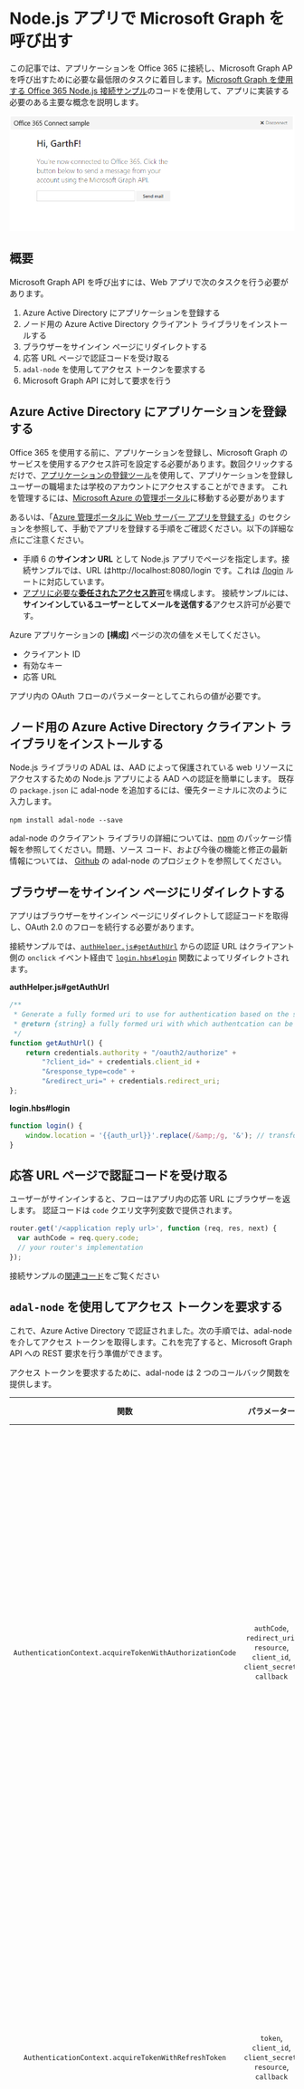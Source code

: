 # Node.js アプリで Microsoft Graph を呼び出す

この記事では、アプリケーションを Office 365 に接続し、Microsoft Graph AP を呼び出すために必要な最低限のタスクに着目します。[Microsoft Graph を使用する Office 365 Node.js 接続サンプル](https://github.com/microsoftgraph/nodejs-connect-rest-sample)のコードを使用して、アプリに実装する必要のある主要な概念を説明します。

![Office 365 Node.js Connect サンプルのスクリーンショット](./images/web-screenshot.png)

## 概要

Microsoft Graph API を呼び出すには、Web アプリで次のタスクを行う必要があります。

1. Azure Active Directory にアプリケーションを登録する 
2. ノード用の Azure Active Directory クライアント ライブラリをインストールする
3. ブラウザーをサインイン ページにリダイレクトする
4. 応答 URL ページで認証コードを受け取る
5. `adal-node` を使用してアクセス トークンを要求する
6. Microsoft Graph API に対して要求を行う

<!--<a name="register"/>-->
## Azure Active Directory にアプリケーションを登録する

Office 365 を使用する前に、アプリケーションを登録し、Microsoft Graph のサービスを使用するアクセス許可を設定する必要があります。数回クリックするだけで、[アプリケーションの登録ツール](https://dev.office.com/app-registration)を使用して、アプリケーションを登録しユーザーの職場または学校のアカウントにアクセスすることができます。
これを管理するには、[Microsoft Azure の管理ポータル](https://manage.windowsazure.com)に移動する必要があります

あるいは、「[Azure 管理ポータルに Web サーバー アプリを登録する](https://msdn.microsoft.com/en-us/office/office365/HowTo/add-common-consent-manually#bk_RegisterServerApp)」のセクションを参照して、手動でアプリを登録する手順をご確認ください。以下の詳細な点にご注意ください。

* 手順 6 の**サインオン URL** として Node.js アプリでページを指定します。接続サンプルでは、URL はhttp://localhost:8080/login です。これは [/login](https://github.com/microsoftgraph/nodejs-connect-rest-sample/blob/master/routes/index.js#L33) ルートに対応しています。
* [アプリに必要な**委任されたアクセス許可**](https://github.com/microsoftgraph/nodejs-connect-rest-sample/wiki/Grant-permissions-to-the-Connect-application-in-Azure)を構成します。 接続サンプルには、**サインインしているユーザーとしてメールを送信する**アクセス許可が必要です。

Azure アプリケーションの **[構成]** ページの次の値をメモしてください。

* クライアント ID
* 有効なキー
* 応答 URL

アプリ内の OAuth フローのパラメーターとしてこれらの値が必要です。

<!--<a name="adal">-->
## ノード用の Azure Active Directory クライアント ライブラリをインストールする

Node.js ライブラリの ADAL は、AAD によって保護されている web リソースにアクセスするための Node.js アプリによる AAD への認証を簡単にします。
既存の `package.json` に adal-node を追加するには、優先ターミナルに次のように入力します。

`npm install adal-node --save`

adal-node のクライアント ライブラリの詳細については、[npm](https://www.npmjs.com/package/adal-node) のパッケージ情報を参照してください。問題、ソース コード、および今後の機能と修正の最新情報については、
[Github](https://github.com/AzureAD/azure-activedirectory-library-for-nodejs) の adal-node のプロジェクトを参照してください。

<!--<a name="redirect"/>-->
## ブラウザーをサインイン ページにリダイレクトする

アプリはブラウザーをサインイン ページにリダイレクトして認証コードを取得し、OAuth 2.0 のフローを続行する必要があります。

接続サンプルでは、[`authHelper.js#getAuthUrl`](https://github.com/microsoftgraph/nodejs-connect-rest-sample/blob/master/authHelper.js#L17) からの認証 URL はクライアント側の `onclick` イベント経由で [`login.hbs#login`](https://github.com/microsoftgraph/nodejs-connect-rest-sample/blob/master/views/login.hbs#L2) 関数によってリダイレクトされます。

**authHelper.js#getAuthUrl**
```javascript
/**
 * Generate a fully formed uri to use for authentication based on the supplied resource argument
 * @return {string} a fully formed uri with which authentcation can be completed
 */
function getAuthUrl() {
    return credentials.authority + "/oauth2/authorize" +
        "?client_id=" + credentials.client_id +
        "&response_type=code" +
        "&redirect_uri=" + credentials.redirect_uri;
};
```

**login.hbs#login**
```javascript
function login() {
    window.location = '{{auth_url}}'.replace(/&amp;/g, '&'); // transform HTML special char from .hbs template rendering
}
```

<!--<a name="authcode"/>-->
## 応答 URL ページで認証コードを受け取る

ユーザーがサインインすると、フローはアプリ内の応答 URL にブラウザーを返します。 認証コードは `code` クエリ文字列変数で提供されます。

```javascript
router.get('/<application reply url>', function (req, res, next) {
  var authCode = req.query.code;
  // your router's implementation
});
```

接続サンプルの[関連コード](https://github.com/microsoftgraph/nodejs-connect-rest-sample/blob/master/routes/index.js#L34)をご覧ください

<!--<a name="accesstoken"/>-->
## `adal-node` を使用してアクセス トークンを要求する

これで、Azure Active Directory で認証されました。次の手順では、adal-node を介してアクセス トークンを取得します。これを完了すると、Microsoft Graph API への REST 要求を行う準備ができます。

アクセス トークンを要求するために、adal-node は 2 つのコールバック関数を提供します。

|                          関数                         |                                      パラメーター                                      | 説明                                                                                             |
|:---------------------------------------------------------:|:--------------------------------------------------------------------------------:|---------------------------------------------------------------------------------------------------------|
| `AuthenticationContext.acquireTokenWithAuthorizationCode` | `authCode`, `redirect_uri`, `resource`, `client_id`, `client_secret`, `callback` | ログイン時に返される認証コードに基づいて、指定したリソースのアクセス トークンを提供する |
| `AuthenticationContext.acquireTokenWithRefreshToken`      | `token`, `client_id`, `client_secret`, `resource`, `callback`                    | 更新トークンに基づいて、指定したリソースのアクセス トークンを提供する                             |

接続サンプルでは、`client_id` と `client_secret` を追加できるように、要求は [`authHelper.js`](https://github.com/microsoftgraph/nodejs-connect-rest-sample/blob/master/authHelper.js) を経由してルーティングされます。

```javascript
// The application registration (must match Azure AD config)
var credentials = {
    authority: "https://login.microsoftonline.com/common",
    client_id: "<your client id here>",
    client_secret: "<your client secret>",
    redirect_uri: "http://localhost:8080/login"
};

/**
 * Gets a token for a given resource.
 * @param {string} code An authorization code returned from a client.
 * @param {string} res A URI that identifies the resource for which the token is valid.
 * @param {AcquireTokenCallback} callback The callback function.
 */
function getTokenFromCode(res, code, callback) {
    var authContext = new AuthenticationContext(credentials.authority);
    authContext.acquireTokenWithAuthorizationCode(code, credentials.redirect_uri, res, credentials.client_id, credentials.client_secret, function (err, response) {
        if (err) {
            callback(null);
        }
        else {
            callback(response);
        }
    });
};
```

<!--<a name="request"/>-->
## Microsoft Graph API に対して要求を行う

Graph API への要求を識別するには、要求する任意の Web サービス リソースのアクセス トークンを含む `Authorization` ヘッダーで、要求に署名する必要があります。 適切な形式の承認ヘッダーには adal-node からのアクセス トークンが含まれ、次の形式になります。

`Authorization: Bearer <access token>`

前述のセクションの認証ロジックを `adal-node` と組み合わせて使用して、アクセス トークンで要求に署名できるようになりました。

```javascript
/* GET home page. */
router.get('/<application reply url>', function (req, res, next) {
    var authCode = req.query.code;
    authHelper.getTokenFromCode('https://graph.microsoft.com/', req.query.code, function (token) {
        if (token !== null) {
            // Use this token to sign requests
            var headers = {
                'Content-Type': 'application/json',
                'Authorization': 'Bearer ' + token
                };
            // request implementation...
        } else {
            // error handling
        }
    });
});
```

Microsoft Graph は、あらゆる種類の Microsoft データとの対話に使用できる、非常に強力な統合 API です。[API リファレンス](http://graph.microsoft.io/docs/api-reference/v1.0)をご覧になり、Microsoft Graph API でほかに何を行うことができるかを調べてください。

<!--## Additional resources

- [Office 365 Node.js Connect sample using Microsoft Graph](https://github.com/OfficeDev/O365-Nodejs-Unified-API-Connect)-->

